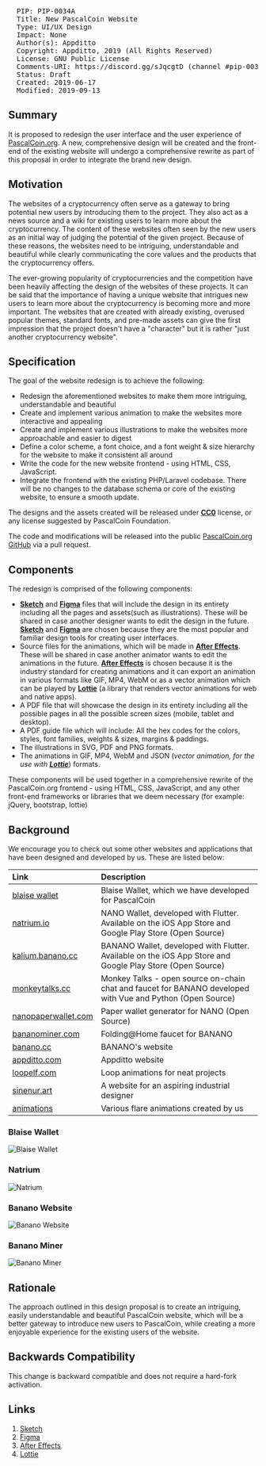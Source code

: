 <pre>
  PIP: PIP-0034A
  Title: New PascalCoin Website
  Type: UI/UX Design
  Impact: None
  Author(s): Appditto <hello@appditto.com>
  Copyright: Appditto, 2019 (All Rights Reserved)
  License: GNU Public License
  Comments-URI: https://discord.gg/sJqcgtD (channel #pip-0034A)
  Status: Draft
  Created: 2019-06-17
  Modified: 2019-09-13
</pre>

## Summary
It is proposed to redesign the user interface and the user experience of [PascalCoin.org][pascal-website]. A new, comprehensive design will be created and the front-end of the existing website will undergo a comprehensive rewrite as part of this proposal in order to integrate the brand new design.

## Motivation
The websites of a cryptocurrency often serve as a gateway to bring potential new users by introducing them to the project. They also act as a news source and a wiki for existing users to learn more about the cryptocurrency. The content of these websites often seen by the new users as an initial way of judging the potential of the given project. Because of these reasons, the websites need to be intriguing, understandable and beautiful while clearly communicating the core values and the products that the cryptocurrency offers.

The ever-growing popularity of cryptocurrencies and the competition have been heavily affecting the design of the websites of these projects. It can be said that the importance of having a unique website that intrigues new users to learn more about the cryptocurrency is becoming more and more important. The websites that are created with already existing, overused popular themes, standard fonts, and pre-made assets can give the first impression that the project doesn't have a "character" but it is rather "just another cryptocurrency website".

## Specification
The goal of the website redesign is to achieve the following:

* Redesign the aforementioned websites to make them more intriguing, understandable and beautiful
* Create and implement various animation to make the websites more interactive and appealing
* Create and implement various illustrations to make the websites more approachable and easier to digest
* Define a color scheme, a font choice, and a font weight & size hierarchy for the website to make it consistent all around
* Write the code for the new website frontend - using HTML, CSS, JavaScript.
* Integrate the frontend with the existing PHP/Laravel codebase. There will be no changes to the database schema or core of the existing website, to ensure a smooth update.

The designs and the assets created will be released under [**CC0**][creative-commons] license, or any license suggested by PascalCoin Foundation.

The code and modifications will be released into the public [PascalCoin.org GitHub][pascalcoin-github] via a pull request.

## Components
The redesign is comprised of the following components:
* [**Sketch**][sketch-app] and [**Figma**][figma-app] files that will include the design in its entirety including all the pages and assets(such as illustrations). These will be shared in case another designer wants to edit the design in the future. [**Sketch**][sketch-app] and [**Figma**][figma-app] are chosen because they are the most popular and familiar design tools for creating user interfaces.
* Source files for the animations, which will be made in [**After Effects**][ae-app]. These will be shared in case another animator wants to edit the animations in the future. [**After Effects**][ae-app] is chosen because it is the industry standard for creating animations and it can export an animation in various formats like GIF, MP4, WebM or as a vector animation which can be played by [**Lottie**][lottie] (a library that renders vector animations for web and native apps).
* A PDF file that will showcase the design in its entirety including all the possible pages in all the possible screen sizes (mobile, tablet and desktop).
* A PDF guide file which will include: All the hex codes for the colors, styles, font families, weights & sizes, margins & paddings.
* The illustrations in SVG, PDF and PNG formats.
* The animations in GIF, MP4, WebM and JSON (*vector animation, for the use with [**Lottie**][lottie]*) formats.

These components will be used together in a comprehensive rewrite of the PascalCoin.org frontend - using HTML, CSS, JavaScript, and any other front-end frameworks or libraries that we deem necessary (for example: jQuery, bootstrap, lottie)

## Background
We encourage you to check out some other websites and applications that have been designed and developed by us. These are listed below:

| Link | Description |
| :----- | :------ |
[blaise wallet](https://blaisewallet.com) | Blaise Wallet, which we have developed for PascalCoin
[natrium.io](https://natrium.io) | NANO Wallet, developed with Flutter. Available on the iOS App Store and Google Play Store (Open Source)
[kalium.banano.cc](https://kalium.banano.cc) | BANANO Wallet, developed with Flutter. Available on the iOS App Store and Google Play Store (Open Source)
[monkeytalks.cc](https://monkeytalks.cc) | Monkey Talks - open source on-chain chat and faucet for BANANO developed with Vue and Python (Open Source)
[nanopaperwallet.com](https://nanopaperwallet.com) | Paper wallet generator for NANO (Open Source)
[bananominer.com](https://bananominer.com) | Folding@Home faucet for BANANO
[banano.cc](https://banano.cc) | BANANO's website
[appditto.com](https://appditto.com) | Appditto website
[loopelf.com](https://loopelf.com) | Loop animations for neat projects
[sinenur.art](https://sinenur.art) | A website for an aspiring industrial designer
[animations](https://www.2dimensions.com/a/yekta/files/recent/all) | Various flare animations created by us

### Blaise Wallet
![Blaise Wallet](resources/PIP-0034A/blaise.jpg)

### Natrium
![Natrium](resources/PIP-0034A/natrium.jpg)

### Banano Website
![Banano Website](resources/PIP-0034A/banano-website.png)

### Banano Miner
![Banano Miner](resources/PIP-0034A/banano-miner.png)

## Rationale
The approach outlined in this design proposal is to create an intriguing, easily understandable and beautiful PascalCoin website, which will be a better gateway to introduce new users to PascalCoin, while creating a more enjoyable experience for the existing users of the website.

## Backwards Compatibility
This change is backward compatible and does not require a hard-fork activation. 

## Links
1. [Sketch][sketch-app]
2. [Figma][figma-app]
3. [After Effects][ae-app]
4. [Lottie][lottie]

[creative-commons]: https://creativecommons.org/share-your-work/public-domain/cc0/
[sketch-app]: https://www.sketch.com
[figma-app]: https://www.figma.com
[ae-app]: https://www.adobe.com/products/aftereffects.html
[illustrator-app]: https://www.adobe.com/products/illustrator.html
[lottie]: https://airbnb.design/lottie/
[pascal-website]: https://pascalcoin.org
[pascal-explorer]: https://explore.pascalcoin.org
[free-pasa]: https://freepasa.org
[pascalcoin-github]: https://github.com/PascalCoin/PascalCoin.org